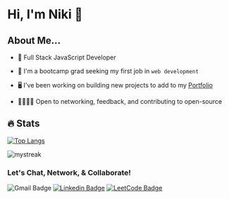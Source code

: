 # Hi, I'm Niki 👋

## About Me...

- 💛 Full Stack JavaScript Developer

- 🌱 I'm a bootcamp grad seeking my first job in `web development`

- 🖥️ I've been working on building new projects to add to my [Portfolio](https://nrenner0211.github.io/super-react-portfolio/)

- 🫱🏻‍🫲🏾 Open to networking, feedback, and contributing to open-source

## 🔥 Stats 

[![Top Langs](https://github-readme-stats.vercel.app/api/top-langs/?username=nrenner0211&layout=compact)](https://github.com/nrenner0211/github-readme-stats)

<img src="https://github-readme-streak-stats.herokuapp.com/?user=nrenner0211&theme=tokyonight" alt="mystreak"/>

### Let's Chat, Network, & Collaborate!

![Gmail Badge](https://img.shields.io/badge/nrenner0211@gmail.com-D14836?style=for-the-badge&logo=gmail&logoColor=white)
[![Linkedin Badge](https://img.shields.io/badge/nrenner0211-0077B5?style=for-the-badge&logo=linkedin&logoColor=white&link=https://www.linkedin.com/in/nicolette-renner/)](https://www.linkedin.com/in/nicolette-renner/)
[![LeetCode Badge](https://img.shields.io/badge/-LeetCode-FFA116?style=for-the-badge&logo=LeetCode&logoColor=black&link=https://www.leetcode.com/nrenner0211/)](https://www.leetcode.com/nrenner0211/)
